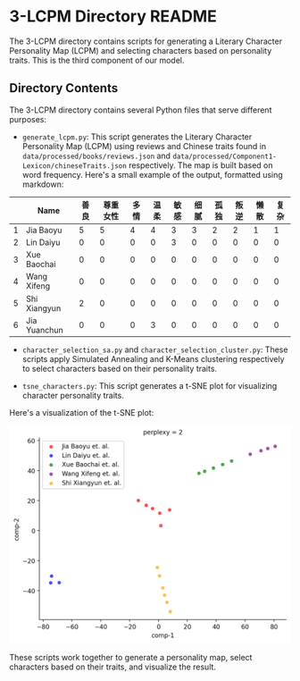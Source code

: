 # 3-LCPM Directory README

The 3-LCPM directory contains scripts for generating a Literary Character Personality Map (LCPM) and selecting characters based on personality traits. This is the third component of our model.

## Directory Contents

The 3-LCPM directory contains several Python files that serve different purposes:

- `generate_lcpm.py`: This script generates the Literary Character Personality Map (LCPM) using reviews and Chinese traits found in `data/processed/books/reviews.json` and `data/processed/Component1-Lexicon/chineseTraits.json` respectively. The map is built based on word frequency. Here's a small example of the output, formatted using markdown:


|    | Name       | 善良 | 尊重女性 | 多情 | 温柔 | 敏感 | 细腻 | 孤独 | 叛逆 | 懒散 | 复杂 |
|----|------------|------|----------|------|------|------|------|------|------|------|------|
| 1  | Jia Baoyu  | 5    | 5        | 4    | 4    | 3    | 3    | 2    | 2    | 1    | 1    |
| 2  | Lin Daiyu  | 0    | 0        | 0    | 0    | 3    | 0    | 0    | 0    | 0    | 0    |
| 3  | Xue Baochai | 0    | 0        | 0    | 0    | 0    | 0    | 0    | 0    | 0    | 0    |
| 4  | Wang Xifeng | 0    | 0        | 0    | 0    | 0    | 0    | 0    | 0    | 0    | 0    |
| 5  | Shi Xiangyun| 2    | 0        | 0    | 0    | 0    | 0    | 0    | 0    | 0    | 0    |
| 6  | Jia Yuanchun| 0    | 0        | 0    | 3    | 0    | 0    | 0    | 0    | 0    | 0    |

- `character_selection_sa.py` and `character_selection_cluster.py`: These scripts apply Simulated Annealing and K-Means clustering respectively to select characters based on their personality traits.

- `tsne_characters.py`: This script generates a t-SNE plot for visualizing character personality traits.

Here's a visualization of the t-SNE plot: 

![t-SNE plot](t-SNE.png)

These scripts work together to generate a personality map, select characters based on their traits, and visualize the result.
